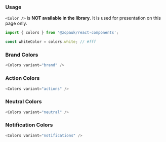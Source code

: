 ### Usage

`<Color />` is **NOT available in the library**. It is used for presentation on this page only.

```ts static
import { colors } from '@zopauk/react-components';

const whiteColor = colors.white; // #fff
```

### Brand Colors

```ts noeditor
<Colors variant="brand" />
```

### Action Colors

```ts noeditor
<Colors variant="actions" />
```

### Neutral Colors

```ts noeditor
<Colors variant="neutral" />
```

### Notification Colors

```ts noeditor
<Colors variant="notifications" />
```
